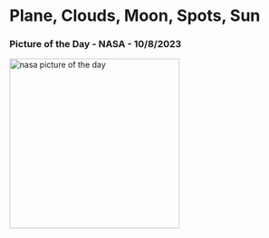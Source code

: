 # Plane, Clouds, Moon, Spots, Sun 
### Picture of the Day - NASA - 10/8/2023
<img src="https://apod.nasa.gov/apod/image/2310/PlaneEclipse_Slifer_960.jpg" alt="nasa picture of the day" width="300"/>